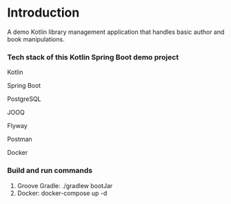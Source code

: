 # Introduction
A demo Kotlin library management application that handles basic author and book manipulations.

### Tech stack of this Kotlin Spring Boot demo project
Kotlin

Spring Boot

PostgreSQL

JOOQ

Flyway

Postman

Docker

### Build and run commands
1. Groove Gradle: ./gradlew bootJar
2. Docker: docker-compose up -d 

